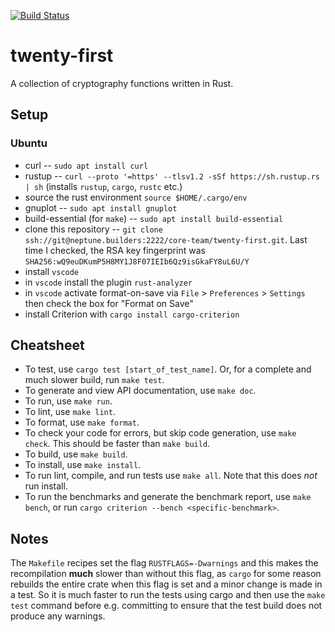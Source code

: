 [![Build Status](https://drone.neptune.builders/api/badges/core-team/twenty-first/status.svg)](https://drone.neptune.builders/core-team/twenty-first)
# twenty-first

A collection of cryptography functions written in Rust.

## Setup

### Ubuntu
 - curl -- `sudo apt install curl`
 - rustup -- `curl --proto '=https' --tlsv1.2 -sSf https://sh.rustup.rs | sh` (installs `rustup`, `cargo`, `rustc` etc.)
 - source the rust environment `source $HOME/.cargo/env`
 - gnuplot -- `sudo apt install gnuplot`
 - build-essential (for `make`) -- `sudo apt install build-essential`
 - clone this repository -- `git clone ssh://git@neptune.builders:2222/core-team/twenty-first.git`. Last time I checked, the RSA key fingerprint was `SHA256:wQ9euDKumP5H8MY1J8F07IEIb6Qz9isGkaFY8uL6U/Y`
 - install `vscode`
 - in `vscode` install the plugin `rust-analyzer`
 - in `vscode` activate format-on-save via `File` > `Preferences` > `Settings` then check the box for "Format on Save"
 - install Criterion with `cargo install cargo-criterion`

## Cheatsheet

 - To test, use `cargo test [start_of_test_name]`. Or, for a complete and much slower build, run `make test`.
 - To generate and view API documentation, use `make doc`.
 - To run, use `make run`.
 - To lint, use `make lint`.
 - To format, use `make format`.
 - To check your code for errors, but skip code generation, use `make check`.  This should be faster than `make build`.
 - To build, use `make build`.
 - To install, use `make install`.
 - To run lint, compile, and run tests use `make all`. Note that this does *not* run install.
 - To run the benchmarks and generate the benchmark report, use `make bench`, or run `cargo criterion --bench <specific-benchmark>`.

## Notes

The `Makefile` recipes set the flag `RUSTFLAGS=-Dwarnings` and this makes the recompilation **much** slower than without this flag, as `cargo` for some reason rebuilds the entire crate when this flag is set and a minor change is made in a test. So it is much faster to run the tests using cargo and then use the `make test` command before e.g. committing to ensure that the test build does not produce any warnings.
